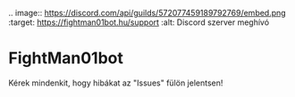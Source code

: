 .. image:: https://discord.com/api/guilds/572077459189792769/embed.png
   :target: https://fightman01bot.hu/support
   :alt: Discord szerver meghívó

**FightMan01bot**
==========
Kérek mindenkit, hogy hibákat az "Issues" fülön jelentsen!

